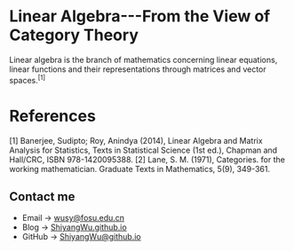 # Linear Algebra---From the View of Category Theory

<script src="https://cdn.mathjax.org/mathjax/latest/MathJax.js?config=TeX-AMS-MML_HTMLorMML" type="text/javascript"></script> <script type="text/x-mathjax-config"> MathJax.Hub.Config({ tex2jax: { skipTags: ['script', 'noscript', 'style', 'textarea', 'pre'], inlineMath: [['$','$']] } }); </script>

Linear algebra is the branch of mathematics concerning linear equations, linear functions and their representations through matrices and vector spaces.$^{[1]}$


# References

[1] Banerjee, Sudipto; Roy, Anindya (2014), Linear Algebra and Matrix Analysis for Statistics, Texts in Statistical Science (1st ed.), Chapman and Hall/CRC, ISBN 978-1420095388.
[2] Lane, S. M. (1971), Categories. for the working mathematician. Graduate Texts in Mathematics, 5(9), 349-361.

## Contact me

* Email -> <wusy@fosu.edu.cn>
* Blog -> [ShiyangWu.github.io](https://shiyangwu.github.io/)
* GitHub -> [ShiyangWu@github.io](https://github.com/ShiyangWu/ShiyangWu.github.io/blob/master/README.md)
